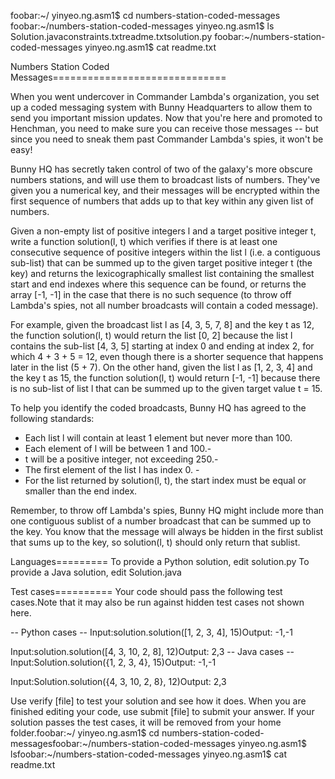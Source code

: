 foobar:~/ yinyeo.ng.asm1$ cd numbers-station-coded-messages
foobar:~/numbers-station-coded-messages yinyeo.ng.asm1$ ls
Solution.javaconstraints.txtreadme.txtsolution.py
foobar:~/numbers-station-coded-messages yinyeo.ng.asm1$ cat readme.txt

Numbers Station Coded Messages==============================

When you went undercover in Commander Lambda's organization, you set up a coded messaging system with Bunny Headquarters to allow them to send you important mission updates. Now that you're here and promoted to Henchman, you need to make sure you can receive those messages -- but since you need to sneak them past Commander Lambda's spies, it won't be easy!

Bunny HQ has secretly taken control of two of the galaxy's more obscure numbers stations, and will use them to broadcast lists of numbers. They've given you a numerical key, and their messages will be encrypted within the first sequence of numbers that adds up to that key within any given list of numbers. 

Given a non-empty list of positive integers l and a target positive integer t, write a function solution(l, t) which verifies if there is at least one consecutive sequence of positive integers within the list l (i.e. a contiguous sub-list) that can be summed up to the given target positive integer t (the key) and returns the lexicographically smallest list containing the smallest start and end indexes where this sequence can be found, or returns the array [-1, -1] in the case that there is no such sequence (to throw off Lambda's spies, not all number broadcasts will contain a coded message).

For example, given the broadcast list l as [4, 3, 5, 7, 8] and the key t as 12, the function solution(l, t) would return the list [0, 2] because the list l contains the sub-list [4, 3, 5] starting at index 0 and ending at index 2, for which 4 + 3 + 5 = 12, even though there is a shorter sequence that happens later in the list (5 + 7). On the other hand, given the list l as [1, 2, 3, 4] and the key t as 15, the function solution(l, t) would return [-1, -1] because there is no sub-list of list l that can be summed up to the given target value t = 15.

To help you identify the coded broadcasts, Bunny HQ has agreed to the following standards: 
- Each list l will contain at least 1 element but never more than 100.
- Each element of l will be between 1 and 100.- 
- t will be a positive integer, not exceeding 250.- 
- The first element of the list l has index 0. - 
- For the list returned by solution(l, t), the start index must be equal or smaller than the end index. 

Remember, to throw off Lambda's spies, Bunny HQ might include more than one contiguous sublist of a number broadcast that can be summed up to the key. You know that the message will always be hidden in the first sublist that sums up to the key, so solution(l, t) should only return that sublist.

Languages=========
To provide a Python solution, edit solution.py
To provide a Java solution, edit Solution.java

Test cases==========
Your code should pass the following test cases.Note that it may also be run against hidden test cases not shown here.

-- Python cases --
Input:solution.solution([1, 2, 3, 4], 15)Output:    -1,-1

Input:solution.solution([4, 3, 10, 2, 8], 12)Output:    2,3
-- Java cases --
Input:Solution.solution({1, 2, 3, 4}, 15)Output:    -1,-1

Input:Solution.solution({4, 3, 10, 2, 8}, 12)Output:    2,3


Use verify [file] to test your solution and see how it does.
When you are finished editing your code, use submit [file] to submit your answer.
If your solution passes the test cases, it will be removed from your home folder.foobar:~/ yinyeo.ng.asm1$ cd numbers-station-coded-messagesfoobar:~/numbers-station-coded-messages yinyeo.ng.asm1$ lsfoobar:~/numbers-station-coded-messages yinyeo.ng.asm1$ cat readme.txt